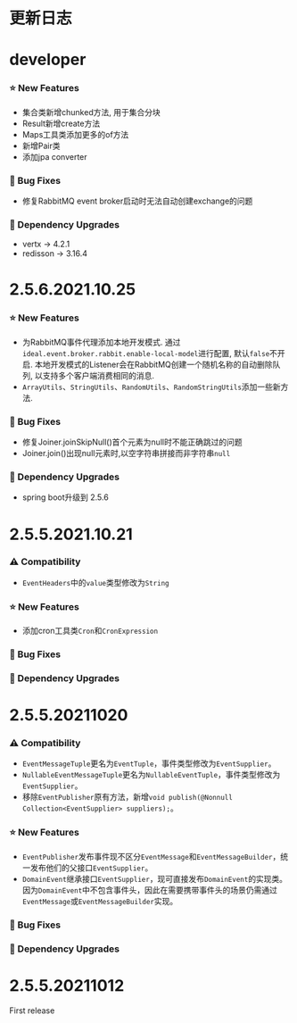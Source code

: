 <h1>更新日志</h1>

# developer

### ⭐ New Features

- 集合类新增chunked方法, 用于集合分块
- Result新增create方法
- Maps工具类添加更多的of方法
- 新增Pair类
- 添加jpa converter

### 🐞 Bug Fixes

- 修复RabbitMQ event broker启动时无法自动创建exchange的问题

### 🔨 Dependency Upgrades

- vertx -> 4.2.1
- redisson -> 3.16.4



# 2.5.6.2021.10.25

### ⭐ New Features

- 为RabbitMQ事件代理添加本地开发模式. 通过`ideal.event.broker.rabbit.enable-local-model`进行配置, 默认`false`不开启. 本地开发模式的Listener会在RabbitMQ创建一个随机名称的自动删除队列, 以支持多个客户端消费相同的消息.
- `ArrayUtils`、`StringUtils`、`RandomUtils`、`RandomStringUtils`添加一些新方法.

### 🐞 Bug Fixes

- 修复Joiner.joinSkipNull()首个元素为null时不能正确跳过的问题
- Joiner.join()出现null元素时,以空字符串拼接而非字符串`null`

### 🔨 Dependency Upgrades

- spring boot升级到 2.5.6



# 2.5.5.2021.10.21

### ⚠️ Compatibility

- `EventHeaders`中的`value`类型修改为`String`

### ⭐ New Features

- 添加cron工具类`Cron`和`CronExpression`

### 🐞 Bug Fixes

### 🔨 Dependency Upgrades



# 2.5.5.20211020

### ⚠️ Compatibility

- `EventMessageTuple`更名为`EventTuple`，事件类型修改为`EventSupplier`。
- `NullableEventMessageTuple`更名为`NullableEventTuple`，事件类型修改为`EventSupplier`。
- 移除`EventPublisher`原有方法，新增`void publish(@Nonnull Collection<EventSupplier> suppliers);`。

### ⭐ New Features

- `EventPublisher`发布事件现不区分`EventMessage`和`EventMessageBuilder`，统一发布他们的父接口`EventSupplier`。
- `DomainEvent`继承接口`EventSupplier`，现可直接发布`DomainEvent`的实现类。因为`DomainEvent`中不包含事件头，因此在需要携带事件头的场景仍需通过`EventMessage`或`EventMessageBuilder`实现。

### 🐞 Bug Fixes

### 🔨 Dependency Upgrades



# 2.5.5.20211012

First release

